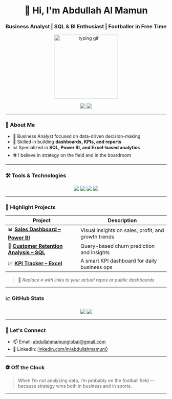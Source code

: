 <h1 align="center">👋 Hi, I'm Abdullah Al Mamun</h1>
<h3 align="center">Business Analyst | SQL & BI Enthusiast | Footballer in Free Time</h3>

<p align="center">
  <img src="https://media.giphy.com/media/QssGEmpkyEOhBCb7e1/giphy.gif" width="200" alt="typing gif">
</p>

<p align="center">
  <a href="mailto:abdullahmamunglobal@gmail.com">
    <img src="https://img.shields.io/badge/Gmail-abdullahmamunglobal@gmail.com-D14836?style=flat-square&logo=gmail&logoColor=white" />
  </a>
  <a href="http://www.linkedin.com/in/abdullahmamun0" target="_blank">
    <img src="https://img.shields.io/badge/LinkedIn-Connect-blue?style=flat-square&logo=linkedin" />
  </a>
</p>

---

### 🧠 About Me

- 💼 Business Analyst focused on data-driven decision-making  
- 🧩 Skilled in building **dashboards, KPIs, and reports**  
- 📊 Specialized in **SQL, Power BI, and Excel-based analytics**  
- ⚽ I believe in strategy on the field and in the boardroom  

---

### 🛠️ Tools & Technologies

<p align="center">
  <img src="https://img.shields.io/badge/SQL-336791?style=for-the-badge&logo=postgresql&logoColor=white" />
  <img src="https://img.shields.io/badge/Power BI-F2C811?style=for-the-badge&logo=powerbi&logoColor=black" />
  <img src="https://img.shields.io/badge/Excel-217346?style=for-the-badge&logo=microsoft-excel&logoColor=white" />
  <img src="https://img.shields.io/badge/GitHub-181717?style=for-the-badge&logo=github&logoColor=white" />
</p>

---

### 🚀 Highlight Projects

| Project | Description |
|--------|-------------|
| 📊 **[Sales Dashboard – Power BI](#)** | Visual insights on sales, profit, and growth trends |
| 🧠 **[Customer Retention Analysis – SQL](#)** | Query-based churn prediction and insights |
| 📈 **[KPI Tracker – Excel](#)** | A smart KPI dashboard for daily business ops |

> 📝 *Replace `#` with links to your actual repos or public dashboards*

---

### 📈 GitHub Stats

<p align="center">
  <img src="https://github-readme-stats.vercel.app/api?username=abdullahmamun0&show_icons=true&theme=transparent&hide_title=true&hide_border=true&icon_color=F2C811" />
  <img src="https://github-readme-streak-stats.herokuapp.com/?user=abdullahmamun0&theme=transparent&hide_border=true&ring=F2C811" />
</p>

---

### 💬 Let's Connect

- 📫 Email: [abdullahmamunglobal@gmail.com](mailto:abdullahmamunglobal@gmail.com)  
- 🔗 LinkedIn: [linkedin.com/in/abdullahmamun0](http://www.linkedin.com/in/abdullahmamun0)

---

### ⚽ Off the Clock

> When I’m not analyzing data, I’m probably on the football field — because strategy wins both in business and in sports.

---
